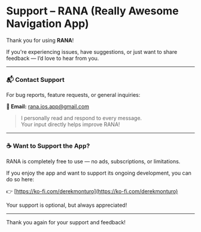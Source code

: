 # Support – RANA (Really Awesome Navigation App)

Thank you for using **RANA**!

If you're experiencing issues, have suggestions, or just want to share feedback — I’d love to hear from you.

---

### 📬 Contact Support

For bug reports, feature requests, or general inquiries:

**📧 Email:** [rana.ios.app@gmail.com](mailto:rana.ios.app@gmail.com)

> I personally read and respond to every message.  
> Your input directly helps improve RANA!

---

### ☕ Want to Support the App?

RANA is completely free to use — no ads, subscriptions, or limitations.

If you enjoy the app and want to support its ongoing development, you can do so here:

👉 [https://ko-fi.com/derekmonturo](https://ko-fi.com/derekmonturo)

Your support is optional, but always appreciated!

---

Thank you again for your support and feedback!
